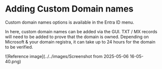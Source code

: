 # Adding Custom Domain names

Custom domain names options is available in the Entra ID menu.

In here, custom domain names can be added via the GUI. TXT / MX records will need to be added to prove that the domain is owned. Depending on Microsoft & your domain registra, it can take up to 24 hours for the domain to be verified.

 ![Reference image](../../images/Screenshot from 2025-05-06 16-05-40.png)